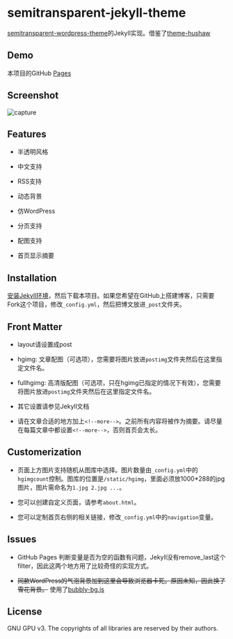 semitransparent-jekyll-theme
===============================

[semitransparent-wordpress-theme](https://github.com/zeruniverse/semitransparent-wordpress-theme)的Jekyll实现。借鉴了[theme-hushaw](https://github.com/jekyllrc/theme-hushaw)

## Demo

本项目的GitHub [Pages](https://zeruniverse.github.io/semitransparent-jekyll-theme/)

## Screenshot

![capture](https://cloud.githubusercontent.com/assets/4648756/22578375/2f09c1fc-e97d-11e6-8910-336cf6c4f7ed.PNG)

## Features

+ 半透明风格

+ 中文支持

+ RSS支持

+ 动态背景

+ 仿WordPress

+ 分页支持

+ 配图支持

+ 首页显示摘要

## Installation

[安装Jekyll环境](https://jekyllrb.com/docs/installation/)，然后下载本项目。如果您希望在GitHub上搭建博客，只需要Fork这个项目，修改`_config.yml`，然后把博文放进`_post`文件夹。

## Front Matter

+ layout请设置成post

+ hgimg: 文章配图（可选项），您需要将图片放进`postimg`文件夹然后在这里指定文件名。

+ fullhgimg: 高清版配图（可选项，只在hgimg已指定的情况下有效），您需要将图片放进`postimg`文件夹然后在这里指定文件名。

+ 其它设置请参见Jekyll文档

+ 请在文章合适的地方加上`<!--more-->`。之前所有内容将被作为摘要。请尽量在每篇文章中都设置`<!--more-->`，否则首页会太长。

## Customerization

+ 页面上方图片支持随机从图库中选择。图片数量由`_config.yml`中的`hgimgcount`控制。图库的位置是`/static/hgimg`，里面必须放1000*288的jpg图片，图片需命名为`1.jpg 2.jpg ...`。

+ 您可以创建自定义页面，请参考`about.html`。

+ 您可以定制首页右侧的相关链接，修改`_config.yml`中的`navigation`变量。

## Issues

+ GitHub Pages 判断变量是否为空的函数有问题，Jekyll没有remove_last这个filter，因此这两个地方用了比较奇怪的实现方式。

+ ~~同款WordPress的气泡背景加到这里会导致浏览器卡死。原因未知，因此换了雪花背景。~~ 使用了[bubbly-bg.js](https://github.com/tipsy/bubbly-bg)

## License

GNU GPU v3. The copyrights of all libraries are reserved by their authors.
